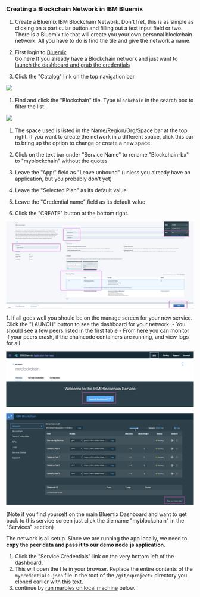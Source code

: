 ### Creating a Blockchain Network in IBM Bluemix

1.  Create a Bluemix IBM Blockchain Network.  Don't fret, this is as simple as clicking on a particular button and filling out a text input field or two. 
  There is a Bluemix tile that will create you your own personal blockchain network. All you have to do is find the tile and give the network a name. 

  1. First login to [Bluemix](https://console.ng.bluemix.net)  
  Go here If you already have a Blockchain network and just want to [launch the dashboard and grab the credentials](#get_credentials)
  
  
  1. Click the "Catalog" link on the top navigation bar

![](/doc_images/bluemix_ibc1.png)

  1. Find and click the "Blockchain" tile. Type `blockchain` in the search box to filter the list.

![](/doc_images/bluemix_ibc2.png)

  1. The space used is listed in the Name/Region/Org/Space bar at the top right.  If you want to create the network in a different space, click this bar to bring up the option to change or create a new space.  
  1. Click on the text bar under "Service Name" to rename "Blockchain-bx" to "myblockchain" without the quotes
  1. Leave the "App:" field as "Leave unbound" (unless you already have an application, but you probably don't yet)
  1. Leave the "Selected Plan" as its default value
  1. Leave the "Credential name" field as its default value
  
  1. Click the "CREATE" button at the bottom right.

![](/doc_images/bluemix_ibc3.png)

<a name ="get_credentials" ></a>  1. If all goes well you should be on the manage screen for your new service. Click the "LAUNCH" button to see the dashboard for your network. 
	- You should see a few peers listed in the first table
	- From here you can monitor if your peers crash, if the chaincode containers are running, and view logs for all

![](/doc_images/bluemix_ibc4.png)

![](/doc_images/bluemix_ibc5.png)

  (Note if you find yourself on the main Bluemix Dashboard and want to get back to this service screen just click the tile name "myblockchain" in the "Services" section)

The network is all setup.  Since we are running the app locally, we need to **copy the peer data and pass it to our demo node.js application**.

1. Click the "Service Credentials" link on the very bottom left of the dashboard.
1. This will open the file in your browser.  Replace the entire contents of the `mycredentials.json` file in the root of the `/git/<project>` directory you cloned earlier with this text.
1. continue by [run marbles on local machine](#runlocal) below.
